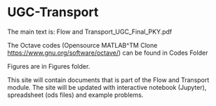 # UGC-Transport

The main text is: Flow and Transport_UGC_Final_PKY.pdf


The Octave codes (Opensource MATLAB^TM Clone https://www.gnu.org/software/octave/) can be found in Codes Folder


Figures are in Figures folder.

This site will contain documents that is part of the Flow and Transport module. 
The site will be updated with interactive notebook (Jupyter), spreadsheet (ods files) and example problems.
